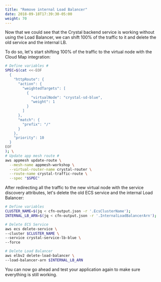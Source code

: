 ```yaml
---
title: "Remove internal Load Balancer"
date: 2018-09-18T17:39:30-05:00
weight: 70
---
```


Now that we could see that the Crystal backend service is working without using the Load Balancer, we can shift 100% of the traffic to it and delete the old service and the internal LB.

To do so, let's start shifting 100% of the traffic to the virtual node with the Cloud Map integration:

```bash
# Define variables #
SPEC=$(cat <<-EOF
  { 
    "httpRoute": {
      "action": { 
        "weightedTargets": [
          {
            "virtualNode": "crystal-sd-blue",
            "weight": 1
          }
        ]
      },
      "match": {
        "prefix": "/"
      }
    },
    "priority": 10
  }
EOF
); \
# Update app mesh route #
aws appmesh update-route \
  --mesh-name appmesh-workshop \
  --virtual-router-name crystal-router \
  --route-name crystal-traffic-route \
  --spec "$SPEC"
```

After redirecting all the traffic to the new virtual node with the service discovery attributes, let's delete the old ECS service and the internal Load Balancer:

```bash
# Define variables
CLUSTER_NAME=$(jq < cfn-output.json -r '.EcsClusterName');
INTERNAL_LB_ARN=$(jq < cfn-output.json -r '.InternalLoadBalancerArn');

# Delete ECS Service
aws ecs delete-service \
--cluster $CLUSTER_NAME \
--service crystal-service-lb-blue \
--force

# Delete Load Balancer
aws elbv2 delete-load-balancer \
--load-balancer-arn $INTERNAL_LB_ARN
```

You can now go ahead and test your application again to make sure everything is still working.

